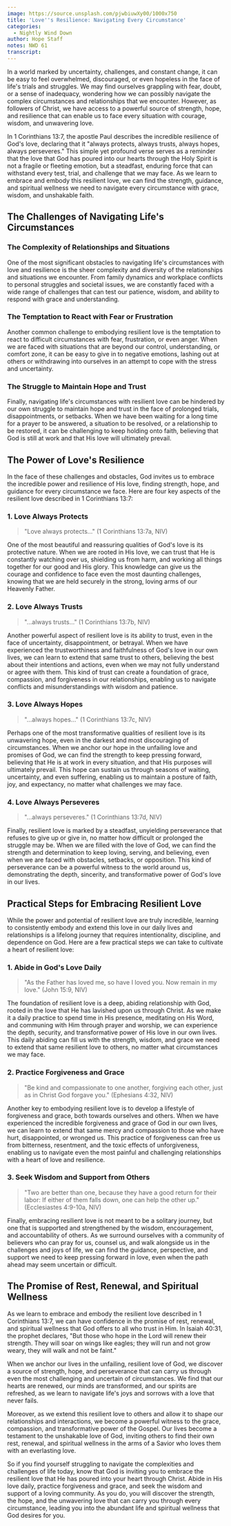 ```yaml
---
image: https://source.unsplash.com/pjwbiuwXy00/1000x750
title: 'Love''s Resilience: Navigating Every Circumstance'
categories:
  - Nightly Wind Down
author: Hope Staff
notes: NWD 61
transcript:
---
```

In a world marked by uncertainty, challenges, and constant change, it can be easy to feel overwhelmed, discouraged, or even hopeless in the face of life's trials and struggles. We may find ourselves grappling with fear, doubt, or a sense of inadequacy, wondering how we can possibly navigate the complex circumstances and relationships that we encounter. However, as followers of Christ, we have access to a powerful source of strength, hope, and resilience that can enable us to face every situation with courage, wisdom, and unwavering love.

In 1 Corinthians 13:7, the apostle Paul describes the incredible resilience of God's love, declaring that it "always protects, always trusts, always hopes, always perseveres." This simple yet profound verse serves as a reminder that the love that God has poured into our hearts through the Holy Spirit is not a fragile or fleeting emotion, but a steadfast, enduring force that can withstand every test, trial, and challenge that we may face. As we learn to embrace and embody this resilient love, we can find the strength, guidance, and spiritual wellness we need to navigate every circumstance with grace, wisdom, and unshakable faith.

## The Challenges of Navigating Life's Circumstances

### The Complexity of Relationships and Situations

One of the most significant obstacles to navigating life's circumstances with love and resilience is the sheer complexity and diversity of the relationships and situations we encounter. From family dynamics and workplace conflicts to personal struggles and societal issues, we are constantly faced with a wide range of challenges that can test our patience, wisdom, and ability to respond with grace and understanding.

### The Temptation to React with Fear or Frustration

Another common challenge to embodying resilient love is the temptation to react to difficult circumstances with fear, frustration, or even anger. When we are faced with situations that are beyond our control, understanding, or comfort zone, it can be easy to give in to negative emotions, lashing out at others or withdrawing into ourselves in an attempt to cope with the stress and uncertainty.

### The Struggle to Maintain Hope and Trust

Finally, navigating life's circumstances with resilient love can be hindered by our own struggle to maintain hope and trust in the face of prolonged trials, disappointments, or setbacks. When we have been waiting for a long time for a prayer to be answered, a situation to be resolved, or a relationship to be restored, it can be challenging to keep holding onto faith, believing that God is still at work and that His love will ultimately prevail.

## The Power of Love's Resilience

In the face of these challenges and obstacles, God invites us to embrace the incredible power and resilience of His love, finding strength, hope, and guidance for every circumstance we face. Here are four key aspects of the resilient love described in 1 Corinthians 13:7:

### 1\. Love Always Protects

> "Love always protects..." (1 Corinthians 13:7a, NIV)

One of the most beautiful and reassuring qualities of God's love is its protective nature. When we are rooted in His love, we can trust that He is constantly watching over us, shielding us from harm, and working all things together for our good and His glory. This knowledge can give us the courage and confidence to face even the most daunting challenges, knowing that we are held securely in the strong, loving arms of our Heavenly Father.

### 2\. Love Always Trusts

> "...always trusts..." (1 Corinthians 13:7b, NIV)

Another powerful aspect of resilient love is its ability to trust, even in the face of uncertainty, disappointment, or betrayal. When we have experienced the trustworthiness and faithfulness of God's love in our own lives, we can learn to extend that same trust to others, believing the best about their intentions and actions, even when we may not fully understand or agree with them. This kind of trust can create a foundation of grace, compassion, and forgiveness in our relationships, enabling us to navigate conflicts and misunderstandings with wisdom and patience.

### 3\. Love Always Hopes

> "...always hopes..." (1 Corinthians 13:7c, NIV)

Perhaps one of the most transformative qualities of resilient love is its unwavering hope, even in the darkest and most discouraging of circumstances. When we anchor our hope in the unfailing love and promises of God, we can find the strength to keep pressing forward, believing that He is at work in every situation, and that His purposes will ultimately prevail. This hope can sustain us through seasons of waiting, uncertainty, and even suffering, enabling us to maintain a posture of faith, joy, and expectancy, no matter what challenges we may face.

### 4\. Love Always Perseveres

> "...always perseveres." (1 Corinthians 13:7d, NIV)

Finally, resilient love is marked by a steadfast, unyielding perseverance that refuses to give up or give in, no matter how difficult or prolonged the struggle may be. When we are filled with the love of God, we can find the strength and determination to keep loving, serving, and believing, even when we are faced with obstacles, setbacks, or opposition. This kind of perseverance can be a powerful witness to the world around us, demonstrating the depth, sincerity, and transformative power of God's love in our lives.

## Practical Steps for Embracing Resilient Love

While the power and potential of resilient love are truly incredible, learning to consistently embody and extend this love in our daily lives and relationships is a lifelong journey that requires intentionality, discipline, and dependence on God. Here are a few practical steps we can take to cultivate a heart of resilient love:

### 1\. Abide in God's Love Daily

> "As the Father has loved me, so have I loved you. Now remain in my love." (John 15:9, NIV)

The foundation of resilient love is a deep, abiding relationship with God, rooted in the love that He has lavished upon us through Christ. As we make it a daily practice to spend time in His presence, meditating on His Word, and communing with Him through prayer and worship, we can experience the depth, security, and transformative power of His love in our own lives. This daily abiding can fill us with the strength, wisdom, and grace we need to extend that same resilient love to others, no matter what circumstances we may face.

### 2\. Practice Forgiveness and Grace

> "Be kind and compassionate to one another, forgiving each other, just as in Christ God forgave you." (Ephesians 4:32, NIV)

Another key to embodying resilient love is to develop a lifestyle of forgiveness and grace, both towards ourselves and others. When we have experienced the incredible forgiveness and grace of God in our own lives, we can learn to extend that same mercy and compassion to those who have hurt, disappointed, or wronged us. This practice of forgiveness can free us from bitterness, resentment, and the toxic effects of unforgiveness, enabling us to navigate even the most painful and challenging relationships with a heart of love and resilience.

### 3\. Seek Wisdom and Support from Others

> "Two are better than one, because they have a good return for their labor: If either of them falls down, one can help the other up." (Ecclesiastes 4:9-10a, NIV)

Finally, embracing resilient love is not meant to be a solitary journey, but one that is supported and strengthened by the wisdom, encouragement, and accountability of others. As we surround ourselves with a community of believers who can pray for us, counsel us, and walk alongside us in the challenges and joys of life, we can find the guidance, perspective, and support we need to keep pressing forward in love, even when the path ahead may seem uncertain or difficult.

## The Promise of Rest, Renewal, and Spiritual Wellness

As we learn to embrace and embody the resilient love described in 1 Corinthians 13:7, we can have confidence in the promise of rest, renewal, and spiritual wellness that God offers to all who trust in Him. In Isaiah 40:31, the prophet declares, "But those who hope in the Lord will renew their strength. They will soar on wings like eagles; they will run and not grow weary, they will walk and not be faint."

When we anchor our lives in the unfailing, resilient love of God, we discover a source of strength, hope, and perseverance that can carry us through even the most challenging and uncertain of circumstances. We find that our hearts are renewed, our minds are transformed, and our spirits are refreshed, as we learn to navigate life's joys and sorrows with a love that never fails.

Moreover, as we extend this resilient love to others and allow it to shape our relationships and interactions, we become a powerful witness to the grace, compassion, and transformative power of the Gospel. Our lives become a testament to the unshakable love of God, inviting others to find their own rest, renewal, and spiritual wellness in the arms of a Savior who loves them with an everlasting love.

So if you find yourself struggling to navigate the complexities and challenges of life today, know that God is inviting you to embrace the resilient love that He has poured into your heart through Christ. Abide in His love daily, practice forgiveness and grace, and seek the wisdom and support of a loving community. As you do, you will discover the strength, the hope, and the unwavering love that can carry you through every circumstance, leading you into the abundant life and spiritual wellness that God desires for you.&nbsp;